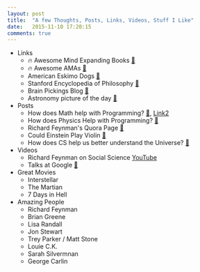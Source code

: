 ```yaml
---
layout: post
title:  "A few Thoughts, Posts, Links, Videos, Stuff I Like"
date:   2015-11-10 17:20:15
comments: true
---
```


- Links
    - :fire: Awesome Mind Expanding Books [:link:](https://github.com/hackerkid/Mind-Expanding-Books)
    - :fire: Awesome AMAs [:link:](https://github.com/sindresorhus/amas)
    - American Eskimo Dogs [:link:](http://www.akc.org/dog-breeds/american-eskimo-dog/)
    - Stanford Encyclopedia of Philosophy [:link:](http://plato.stanford.edu/)
    - Brain Pickings Blog [:link:](https://www.brainpickings.org/)
    - Astronomy picture of the day [:link:](http://apod.nasa.gov/apod/archivepix.html)
- Posts
    - How does Math help with Programming? [:link:](https://www.quora.com/What-are-the-advantages-of-having-a-degree-in-math-and-working-as-a-programmer), [Link2](https://www.quora.com/Are-there-disadvantages-to-having-a-degree-in-math-and-working-as-a-programmer-If-so-what-are-they)
    - How does Physics Help with Programming? [:link:](https://www.quora.com/What-are-the-advantages-of-having-a-degree-in-physics-and-working-as-a-programmer) 
    - Richard Feynman's Quora Page [:link:](https://www.quora.com/Richard-Feynman)
    - Could Einstein Play Violin [:link:](https://www.quora.com/Did-Albert-Einstein-know-how-to-play-the-violin)
    - How does CS help us better understand the Universe? [:link:](https://www.quora.com/How-does-computer-science-help-us-better-understand-the-universe)
- Videos
    - Richard Feynman on Social Science [YouTube](https://www.youtube.com/watch?v=IaO69CF5mbY)
    - Talks at Google [:link:](https://www.youtube.com/channel/UCbmNph6atAoGfqLoCL_duAg)
- Great Movies
    - Interstellar
    - The Martian
    - 7 Days in Hell 
- Amazing People
    - Richard Feynman
    - Brian Greene
    - Lisa Randall
    - Jon Stewart
    - Trey Parker / Matt Stone
    - Louie C.K.
    - Sarah Silvermnan
    - George Carlin